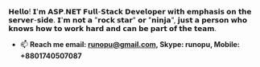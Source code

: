𝗛𝗲𝗹𝗹𝗼! 𝗜'𝗺 𝗔𝗦𝗣.𝗡𝗘𝗧 𝗙𝘂𝗹𝗹-𝗦𝘁𝗮𝗰𝗸 𝗗𝗲𝘃𝗲𝗹𝗼𝗽𝗲𝗿 𝘄𝗶𝘁𝗵 𝗲𝗺𝗽𝗵𝗮𝘀𝗶𝘀 𝗼𝗻 𝘁𝗵𝗲 𝘀𝗲𝗿𝘃𝗲𝗿-𝘀𝗶𝗱𝗲. 𝗜'𝗺 𝗻𝗼𝘁 𝗮 "𝗿𝗼𝗰𝗸 𝘀𝘁𝗮𝗿" 𝗼𝗿 "𝗻𝗶𝗻𝗷𝗮", 𝗷𝘂𝘀𝘁 𝗮 𝗽𝗲𝗿𝘀𝗼𝗻 𝘄𝗵𝗼 𝗸𝗻𝗼𝘄𝘀 𝗵𝗼𝘄 𝘁𝗼 𝘄𝗼𝗿𝗸 𝗵𝗮𝗿𝗱 𝗮𝗻𝗱 𝗰𝗮𝗻 𝗯𝗲 𝗽𝗮𝗿𝘁 𝗼𝗳 𝘁𝗵𝗲 𝘁𝗲𝗮𝗺.

- 📫 **Reach me email: runopu@gmail.com, Skype: runopu, Mobile: +8801740507087**

<!---
runopu/runopu is a ✨ special ✨ repository because its `README.md` (this file) appears on your GitHub profile.
You can click the Preview link to take a look at your changes.
--->
